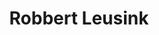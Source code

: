 ---
id: 9
title: 'Robbert Leusink'
description: 'Robbert Leusink is onbeschaamd katholiek, fier traditionalist en connaisseur in alle verfijnde zaken.'
keyword: 'Bestrijder van Calvinisme'
pseudonym: true
image: robert-bellarmine.jpeg
---